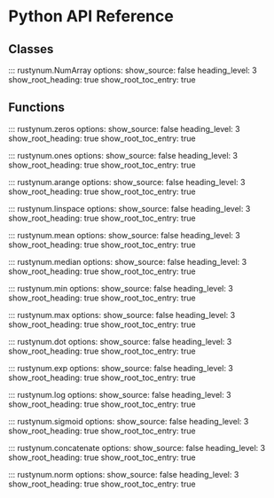 # Python API Reference

## Classes

::: rustynum.NumArray
    options:
      show_source: false
      heading_level: 3
      show_root_heading: true
      show_root_toc_entry: true

## Functions

::: rustynum.zeros
    options:
      show_source: false
      heading_level: 3
      show_root_heading: true
      show_root_toc_entry: true

::: rustynum.ones
    options:
      show_source: false
      heading_level: 3
      show_root_heading: true
      show_root_toc_entry: true

::: rustynum.arange
    options:
      show_source: false
      heading_level: 3
      show_root_heading: true
      show_root_toc_entry: true

::: rustynum.linspace
    options:
      show_source: false
      heading_level: 3
      show_root_heading: true
      show_root_toc_entry: true

::: rustynum.mean
    options:
      show_source: false
      heading_level: 3
      show_root_heading: true
      show_root_toc_entry: true

::: rustynum.median
    options:
      show_source: false
      heading_level: 3
      show_root_heading: true
      show_root_toc_entry: true

::: rustynum.min
    options:
      show_source: false
      heading_level: 3
      show_root_heading: true
      show_root_toc_entry: true

::: rustynum.max
    options:
      show_source: false
      heading_level: 3
      show_root_heading: true
      show_root_toc_entry: true

::: rustynum.dot
    options:
      show_source: false
      heading_level: 3
      show_root_heading: true
      show_root_toc_entry: true

::: rustynum.exp
    options:
      show_source: false
      heading_level: 3
      show_root_heading: true
      show_root_toc_entry: true

::: rustynum.log
    options:
      show_source: false
      heading_level: 3
      show_root_heading: true
      show_root_toc_entry: true

::: rustynum.sigmoid
    options:
      show_source: false
      heading_level: 3
      show_root_heading: true
      show_root_toc_entry: true

::: rustynum.concatenate
    options:
      show_source: false
      heading_level: 3
      show_root_heading: true
      show_root_toc_entry: true

::: rustynum.norm
    options:
      show_source: false
      heading_level: 3
      show_root_heading: true
      show_root_toc_entry: true
